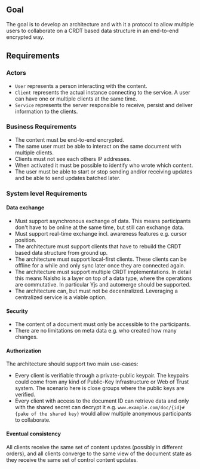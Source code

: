 ## Goal

The goal is to develop an architecture and with it a protocol to allow multiple users to collaborate on a CRDT based data structure in an end-to-end encrypted way.

## Requirements

### Actors

- `User` represents a person interacting with the content.
- `Client` represents the actual instance connecting to the service. A user can have one or multiple clients at the same time.
- `Service` represents the server responsible to receive, persist and deliver information to the clients.

### Business Requirements

- The content must be end-to-end encrypted.
- The same user must be able to interact on the same document with multiple clients.
- Clients must not see each others IP addresses.
- When activated it must be possible to identify who wrote which content.
- The user must be able to start or stop sending and/or receiving updates and be able to send updates batched later.

### System level Requirements

#### Data exchange

- Must support asynchronous exchange of data. This means participants don't have to be online at the same time, but still can exchange data.
- Must support real-time exchange incl. awareness features e.g. cursor position.
- The architecture must support clients that have to rebuild the CRDT based data structure from ground up.
- The architecture must support local-first clients. These clients can be offline for a while and only sync later once they are connected again.
- The architecture must support multiple CRDT implementations. In detail this means Naisho is a layer on top of a data type, where the operations are commutative. In particular Yjs and automerge should be supported.
- The architecture can, but must not be decentralized. Leveraging a centralized service is a viable option.

#### Security

- The content of a document must only be accessible to the participants.
- There are no limitations on meta data e.g. who created how many changes.

#### Authorization

The architecture should support two main use-cases:

- Every client is verifiable through a private-public keypair. The keypairs could come from any kind of Public-Key Infrastructure or Web of Trust system. The scenario here is close groups where the public keys are verified.
- Every client with access to the document ID can retrieve data and only with the shared secret can decrypt it e.g. `www.example.com/doc/{id}#{pake of the shared key}` would allow multiple anonymous participants to collaborate.

#### Eventual consistency

All clients receive the same set of content updates (possibly in different orders), and all clients converge to the same view of the document state as they receive the same set of control content updates.
